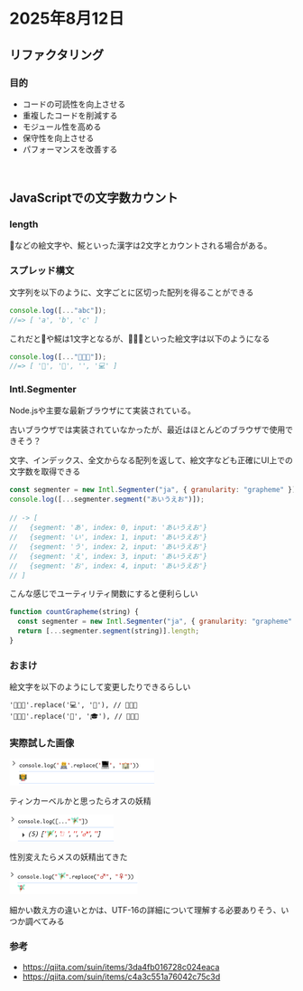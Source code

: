 # 2025年8月12日

## リファクタリング
### 目的
- コードの可読性を向上させる
- 重複したコードを削減する
- モジュール性を高める
- 保守性を向上させる
- パフォーマンスを改善する

<br>

## JavaScriptでの文字数カウント

### length

🍎などの絵文字や、𩸽といった漢字は2文字とカウントされる場合がある。

### スプレッド構文

文字列を以下のように、文字ごとに区切った配列を得ることができる

```js
console.log([..."abc"]);
//=> [ 'a', 'b', 'c' ]
```

これだと🍎や𩸽は1文字となるが、👨🏻‍💻といった絵文字は以下のようになる

```js
console.log([..."👨🏻‍💻"]);
//=> [ '👨', '🏻', '‍', '💻' ]
```

### Intl.Segmenter

Node.jsや主要な最新ブラウザにて実装されている。

古いブラウザでは実装されていなかったが、最近はほとんどのブラウザで使用できそう？

文字、インデックス、全文からなる配列を返して、絵文字なども正確にUI上での文字数を取得できる

```js
const segmenter = new Intl.Segmenter("ja", { granularity: "grapheme" });
console.log([...segmenter.segment("あいうえお")]);

// -> [
//   {segment: 'あ', index: 0, input: 'あいうえお'}
//   {segment: 'い', index: 1, input: 'あいうえお'}
//   {segment: 'う', index: 2, input: 'あいうえお'}
//   {segment: 'え', index: 3, input: 'あいうえお'}
//   {segment: 'お', index: 4, input: 'あいうえお'}
// ]
```

こんな感じでユーティリティ関数にすると便利らしい

```js
function countGrapheme(string) {
  const segmenter = new Intl.Segmenter("ja", { granularity: "grapheme" });
  return [...segmenter.segment(string)].length;
}
```

### おまけ

絵文字を以下のようにして変更したりできるらしい

```
'👨🏻‍💻'.replace('💻', '🏫'), // 👨🏻‍🏫 
'👨🏻‍🏫'.replace('🏫', '🎓'), // 👨🏻‍🎓
```

### 実際試した画像

![絵文字](../../image/2025/8/3.png)

ティンカーベルかと思ったらオスの妖精

![絵文字](../../image/2025/8/4.png)

性別変えたらメスの妖精出てきた

![絵文字](../../image/2025/8/5.png)


細かい数え方の違いとかは、UTF-16の詳細について理解する必要ありそう、いつか調べてみる

### 参考
- https://qiita.com/suin/items/3da4fb016728c024eaca
- https://qiita.com/suin/items/c4a3c551a76042c75c3d

<br>
